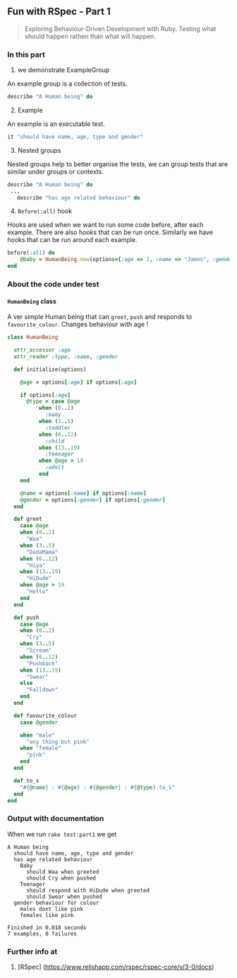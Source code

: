 ## Fun with RSpec - Part 1
> Exploring Behaviour-Driven Development with Ruby. Testing what should happen rathen than what will happen.

### In this part
1. we demonstrate ExampleGroup

An example group is a collection of tests.

```ruby
describe "A Human being" do
```

2. Example

An example is an executable test.

```ruby
it "should have name, age, type and gender" 
```

3. Nested groups

Nested groups help to better organise the tests, we can group tests that are similar under groups or contexts.

```ruby
describe "A Human being" do
 ...
   describe "has age related behaviour" do
```

4. `Before(:all)` hook

Hooks are used when we want to run some code before, after each example. There are also hooks that can be run once. Similarly we have hooks that can be run around each example.

```ruby
before(:all) do
	@baby = HumanBeing.new(options={:age => 2, :name => "James", :gender => "male"})
end
```

### About the code under test

#### `HumanBeing` class

A ver simple Human being that can `greet`, `push` and responds to `favourite_colour`.
Changes behaviour with age !

```ruby
class HumanBeing

  attr_accessor :age
  attr_reader :type, :name, :gender

  def initialize(options)

    @age = options[:age] if options[:age]

    if options[:age]
      @type = case @age
          when (0..2)
            :baby
          when (3..5)
            :toddler
          when (6..12)
            :child
          when (13..19)
            :teenager
          when @age > 19
            :adult
          end 
    end

    @name = options[:name] if options[:name]
    @gender = options[:gender] if options[:gender]
  end

  def greet
    case @age
    when (0..2)
      "Waa"
    when (3..5)
      "DadaMama"
    when (6..12)
      "Hiya"
    when (13..19)
      "HiDude"
    when @age > 19
      "Hello"
    end
  end

  def push
    case @age
    when (0..2)
      "Cry"
    when (3..5)
      "Scream"
    when (6..12)
      "Pushback"
    when (13..19)
      "Swear"
    else
      "Falldown"
    end
  end

  def favourite_colour
    case @gender

    when "male"
      "any thing but pink"
    when "female"
      "pink"
    end
  end

  def to_s
    "#{@name} : #{@age} : #{@gender} : #{@type}.to_s"
  end
end
```


### Output with documentation
When we run `rake test:part1` we get
```
A Human being
  should have name, age, type and gender
  has age related behaviour
    Baby
      should Waa when greeted
      should Cry when pushed
    Teenager
      should respond with HiDude when greeted
      should Swear when pushed
  gender behaviour for colour
    males dont like pink
    females like pink
    
Finished in 0.018 seconds
7 examples, 0 failures
```

### Further info at
1. [RSpec] (https://www.relishapp.com/rspec/rspec-core/v/3-0/docs)